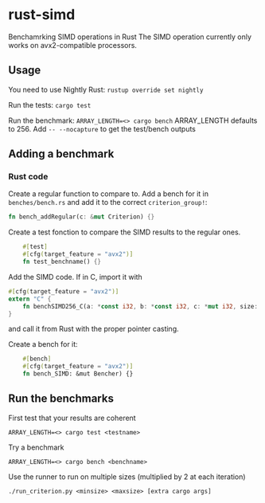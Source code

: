 # rust-simd
Benchamrking SIMD operations in Rust
The SIMD operation currently only works on avx2-compatible processors.

## Usage

You need to use Nightly Rust:
`rustup override set nightly`

Run the tests:
`cargo test`

Run the benchmark:
`ARRAY_LENGTH=<> cargo bench`
ARRAY_LENGTH defaults to 256. Add `-- --nocapture` to get the test/bench outputs

## Adding a benchmark

### Rust code

Create a regular function to compare to.
Add a bench for it in `benches/bench.rs` and add it to the correct `criterion_group!`:
```rust
fn bench_addRegular(c: &mut Criterion) {}
```

Create a test fonction to compare the SIMD results to the regular ones.
```rust
    #[test]
    #[cfg(target_feature = "avx2")]
    fn test_benchname() {}
```

Add the SIMD code. If in C, import it with
```rust
#[cfg(target_feature = "avx2")]
extern "C" {
    fn benchSIMD256_C(a: *const i32, b: *const i32, c: *mut i32, size: i32);
}
```

and call it from Rust with the proper pointer casting.

Create a bench for it:
```rust
    #[bench]
    #[cfg(target_feature = "avx2")]
    fn bench_SIMD: &mut Bencher) {}
```

## Run the benchmarks

First test that your results are coherent
```
ARRAY_LENGTH=<> cargo test <testname>
```
Try a benchmark
```
ARRAY_LENGTH=<> cargo bench <benchname>
```

Use the runner to run on multiple sizes (multiplied by 2 at each iteration)
```
./run_criterion.py <minsize> <maxsize> [extra cargo args]
```
